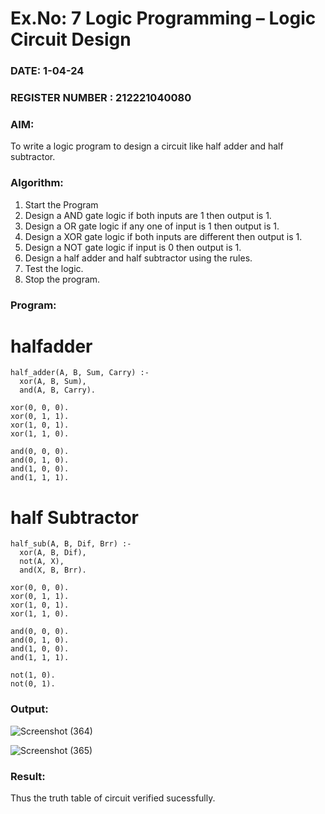 # Ex.No: 7  Logic Programming –  Logic Circuit Design
### DATE: 1-04-24                                                                         
### REGISTER NUMBER : 212221040080
### AIM: 
To write a logic program to design a circuit like half adder and half subtractor.
###  Algorithm:
1. Start the Program
2. Design a AND gate logic if both inputs are 1 then output is 1.
3. Design a OR gate logic if any one of input is 1 then output is 1.
4. Design a XOR gate logic if both inputs are different then output is 1.
5. Design a NOT gate logic if input is 0 then output is 1.
6. Design a half adder and half subtractor using the rules.
7. Test the logic.
8. Stop the program.

### Program:

# halfadder
```
half_adder(A, B, Sum, Carry) :-
  xor(A, B, Sum),
  and(A, B, Carry).

xor(0, 0, 0).
xor(0, 1, 1).
xor(1, 0, 1).
xor(1, 1, 0).

and(0, 0, 0).
and(0, 1, 0).
and(1, 0, 0).
and(1, 1, 1).
```
# half Subtractor
```
half_sub(A, B, Dif, Brr) :-
  xor(A, B, Dif),
  not(A, X),
  and(X, B, Brr).

xor(0, 0, 0).
xor(0, 1, 1).
xor(1, 0, 1).
xor(1, 1, 0).

and(0, 0, 0).
and(0, 1, 0).
and(1, 0, 0).
and(1, 1, 1).

not(1, 0).
not(0, 1).
```



### Output:

![Screenshot (364)](https://github.com/KayyuruTharani/AI_Lab_2023-24/assets/142209319/c423af01-5094-4cb2-aa8b-9b4668932bab)

![Screenshot (365)](https://github.com/KayyuruTharani/AI_Lab_2023-24/assets/142209319/3a5c5559-73db-443a-90c2-c2c249a9ead7)



### Result:
Thus the truth table of circuit verified sucessfully.
